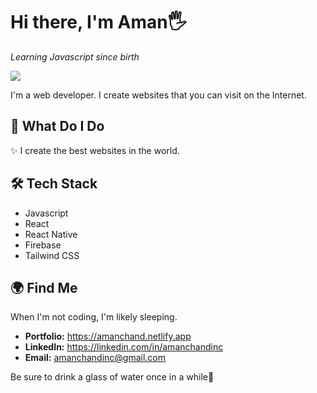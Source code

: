 # Hi there, I'm Aman🖐️
_Learning Javascript since birth_ 

![](https://komarev.com/ghpvc/?username=Aman-in-Github&style=flat-square&color=6495ED&label=Profile+Views)

I'm a web developer. I create websites that you can visit on the Internet.

## 🚀 What Do I Do

✨ I create the best websites in the world.

## 🛠️ Tech Stack

- Javascript
- React
- React Native
- Firebase
- Tailwind CSS

## 🌍 Find Me

When I'm not coding, I'm likely sleeping. 

- **Portfolio:** https://amanchand.netlify.app
- **LinkedIn:** https://linkedin.com/in/amanchandinc
- **Email:** amanchandinc@gmail.com

Be sure to drink a glass of water once in a while💙


